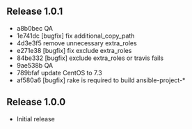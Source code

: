 ## Release 1.0.1

* a8b0bec QA
* 1e741dc [bugfix] fix additional_copy_path
* 4d3e3f5 remove unnecessary extra_roles
* e271e38 [bugfix] fix exclude extra_roles
* 84be332 [bugfix] exclude extra_roles or travis fails
* 9ae538b QA
* 789bfaf update CentOS to 7.3
* af580a6 [bugfix] rake is required to build ansible-project-*

## Release 1.0.0

* Initial release
